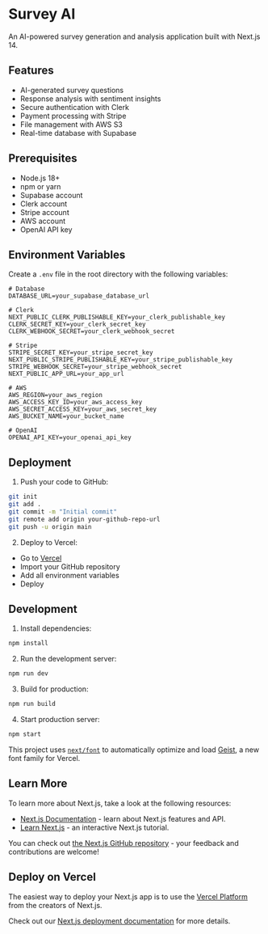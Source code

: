 # Survey AI

An AI-powered survey generation and analysis application built with Next.js 14.

## Features

- AI-generated survey questions
- Response analysis with sentiment insights
- Secure authentication with Clerk
- Payment processing with Stripe
- File management with AWS S3
- Real-time database with Supabase

## Prerequisites

- Node.js 18+
- npm or yarn
- Supabase account
- Clerk account
- Stripe account
- AWS account
- OpenAI API key

## Environment Variables

Create a `.env` file in the root directory with the following variables:

```env
# Database
DATABASE_URL=your_supabase_database_url

# Clerk
NEXT_PUBLIC_CLERK_PUBLISHABLE_KEY=your_clerk_publishable_key
CLERK_SECRET_KEY=your_clerk_secret_key
CLERK_WEBHOOK_SECRET=your_clerk_webhook_secret

# Stripe
STRIPE_SECRET_KEY=your_stripe_secret_key
NEXT_PUBLIC_STRIPE_PUBLISHABLE_KEY=your_stripe_publishable_key
STRIPE_WEBHOOK_SECRET=your_stripe_webhook_secret
NEXT_PUBLIC_APP_URL=your_app_url

# AWS
AWS_REGION=your_aws_region
AWS_ACCESS_KEY_ID=your_aws_access_key
AWS_SECRET_ACCESS_KEY=your_aws_secret_key
AWS_BUCKET_NAME=your_bucket_name

# OpenAI
OPENAI_API_KEY=your_openai_api_key
```

## Deployment

1. Push your code to GitHub:
```bash
git init
git add .
git commit -m "Initial commit"
git remote add origin your-github-repo-url
git push -u origin main
```

2. Deploy to Vercel:
- Go to [Vercel](https://vercel.com)
- Import your GitHub repository
- Add all environment variables
- Deploy

## Development

1. Install dependencies:
```bash
npm install
```

2. Run the development server:
```bash
npm run dev
```

3. Build for production:
```bash
npm run build
```

4. Start production server:
```bash
npm start
```

This project uses [`next/font`](https://nextjs.org/docs/app/building-your-application/optimizing/fonts) to automatically optimize and load [Geist](https://vercel.com/font), a new font family for Vercel.

## Learn More

To learn more about Next.js, take a look at the following resources:

- [Next.js Documentation](https://nextjs.org/docs) - learn about Next.js features and API.
- [Learn Next.js](https://nextjs.org/learn) - an interactive Next.js tutorial.

You can check out [the Next.js GitHub repository](https://github.com/vercel/next.js) - your feedback and contributions are welcome!

## Deploy on Vercel

The easiest way to deploy your Next.js app is to use the [Vercel Platform](https://vercel.com/new?utm_medium=default-template&filter=next.js&utm_source=create-next-app&utm_campaign=create-next-app-readme) from the creators of Next.js.

Check out our [Next.js deployment documentation](https://nextjs.org/docs/app/building-your-application/deploying) for more details.
